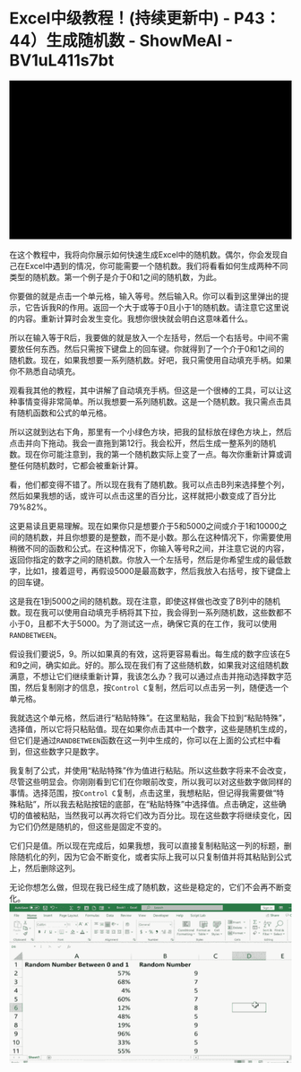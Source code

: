 # Excel中级教程！(持续更新中) - P43：44）生成随机数 - ShowMeAI - BV1uL411s7bt

![](img/7373d6018b43ea784652d9a0d3f0a1c4_0.png)

在这个教程中，我将向你展示如何快速生成Excel中的随机数。偶尔，你会发现自己在Excel中遇到的情况，你可能需要一个随机数。我们将看看如何生成两种不同类型的随机数。第一个例子是介于0和1之间的随机数，为此。

你要做的就是点击一个单元格，输入等号。然后输入R。你可以看到这里弹出的提示，它告诉我R的作用。返回一个大于或等于0且小于1的随机数。请注意它这里说的内容。重新计算时会发生变化。我想你很快就会明白这意味着什么。

所以在输入等于R后，我要做的就是放入一个左括号，然后一个右括号。中间不需要放任何东西。然后只需按下键盘上的回车键。你就得到了一个介于0和1之间的随机数。现在，如果我想要一系列随机数。好吧，我只需使用自动填充手柄。如果你不熟悉自动填充。

观看我其他的教程，其中讲解了自动填充手柄。但这是一个很棒的工具，可以让这种事情变得非常简单。所以我想要一系列随机数。这是一个随机数。我只需点击具有随机函数和公式的单元格。

所以这就到达右下角，那里有一个小绿色方块，把我的鼠标放在绿色方块上，然后点击并向下拖动。我会一直拖到第12行。我会松开，然后生成一整系列的随机数。现在你可能注意到，我的第一个随机数实际上变了一点。每次你重新计算或调整任何随机数时，它都会被重新计算。

看，他们都变得不错了。所以现在我有了随机数。我可以点击B列来选择整个列，然后如果我想的话，或许可以点击这里的百分比，这样就把小数变成了百分比79%82%。

这更易读且更易理解。现在如果你只是想要介于5和5000之间或介于1和10000之间的随机数，并且你想要的是整数，而不是小数。那么在这种情况下，你需要使用稍微不同的函数和公式。在这种情况下，你输入等号R之间，并注意它说的内容，返回你指定的数字之间的随机数。你放入一个左括号，然后是你希望生成的最低数字，比如1，接着逗号，再假设5000是最高数字，然后我放入右括号，按下键盘上的回车键。

这是我在1到5000之间的随机数。现在注意，即使这样做也改变了B列中的随机数。现在我可以使用自动填充手柄将其下拉，我会得到一系列随机数，这些数都不小于0，且都不大于5000。为了测试这一点，确保它真的在工作，我可以使用`RANDBETWEEN`。

假设我们要说5，9。所以如果真的有效，这将更容易看出。每生成的数字应该在5和9之间，确实如此。好的。那么现在我们有了这些随机数，如果我对这组随机数满意，不想让它们继续重新计算，我该怎么办？我可以通过点击并拖动选择数字范围，然后复制刚才的信息，按`Control C`复制，然后可以点击另一列，随便选一个单元格。

我就选这个单元格，然后进行“粘贴特殊”。在这里粘贴，我会下拉到“粘贴特殊”，选择值，所以它将只粘贴值。现在如果你点击其中一个数字，这些是随机生成的，但它们是通过`RANDBETWEEN`函数在这一列中生成的，你可以在上面的公式栏中看到，但这些数字只是数字。

我复制了公式，并使用“粘贴特殊”作为值进行粘贴。所以这些数字将来不会改变，尽管这些明显会。你刚刚看到它们在你眼前改变，所以我可以对这些数字做同样的事情。选择范围，按`Control C`复制，点击这里，我想粘贴，但记得我需要做“特殊粘贴”，所以我去粘贴按钮的底部，在“粘贴特殊”中选择值。点击确定，这些确切的值被粘贴，当然我可以再次将它们改为百分比。现在这些数字将继续变化，因为它们仍然是随机的，但这些是固定不变的。

它们只是值。所以现在完成后，如果我想，我可以直接复制粘贴这一列的标题，删除随机化的列，因为它会不断变化，或者实际上我可以只复制值并将其粘贴到公式上，然后删除这列。

无论你想怎么做，但现在我已经生成了随机数，这些是稳定的，它们不会再不断变化。![](img/7373d6018b43ea784652d9a0d3f0a1c4_2.png)
